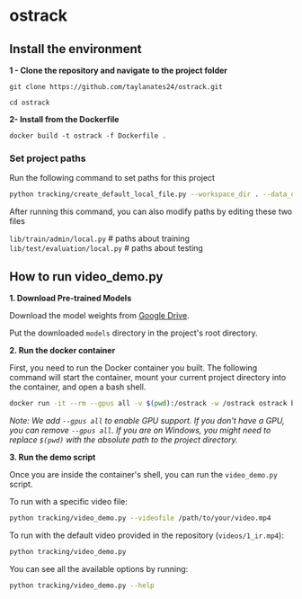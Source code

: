 # ostrack

## Install the environment


**1 - Clone the repository and navigate to the project folder**

```
git clone https://github.com/taylanates24/ostrack.git 
```

```
cd ostrack
```

**2- Install from the Dockerfile**

```
docker build -t ostrack -f Dockerfile .
```


### Set project paths

Run the following command to set paths for this project
```bash
python tracking/create_default_local_file.py --workspace_dir . --data_dir ./data --save_dir ./output
```
After running this command, you can also modify paths by editing these two files

`lib/train/admin/local.py`  # paths about training
`lib/test/evaluation/local.py`  # paths about testing


## How to run video_demo.py

**1. Download Pre-trained Models**

Download the model weights from [Google Drive](https://drive.google.com/drive/folders/1PS4inLS8bWNCecpYZ0W2fE5-A04DvTcd).

Put the downloaded `models` directory in the project's root directory.

**2. Run the docker container**

First, you need to run the Docker container you built. The following command will start the container, mount your current project directory into the container, and open a bash shell.

```bash
docker run -it --rm --gpus all -v $(pwd):/ostrack -w /ostrack ostrack bash
```
*Note: We add `--gpus all` to enable GPU support. If you don't have a GPU, you can remove `--gpus all`.*
*If you are on Windows, you might need to replace `$(pwd)` with the absolute path to the project directory.*

**3. Run the demo script**

Once you are inside the container's shell, you can run the `video_demo.py` script.

To run with a specific video file:
```bash
python tracking/video_demo.py --videofile /path/to/your/video.mp4
```

To run with the default video provided in the repository (`videos/1_ir.mp4`):
```bash
python tracking/video_demo.py
```

You can see all the available options by running:
```bash
python tracking/video_demo.py --help
```


